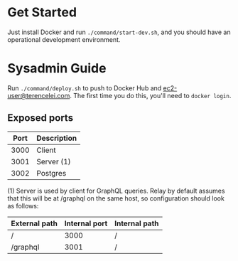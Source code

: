 # Get Started

Just install Docker and run `./command/start-dev.sh`, and you should have an operational development environment.

# Sysadmin Guide

Run `./command/deploy.sh` to push to Docker Hub and ec2-user@terencelei.com. The first time you do this, you'll need to `docker login`.

## Exposed ports

| Port | Description |
| --- | --- |
| 3000 | Client |
| 3001 | Server (1) |
| 3002 | Postgres |

(1) Server is used by client for GraphQL queries. Relay by default assumes that this will be at /graphql on the same host, so configuration should look as follows:

| External path | Internal port | Internal path |
| --- | --- | --- |
| / | 3000 | / |
| /graphql | 3001 | / |
